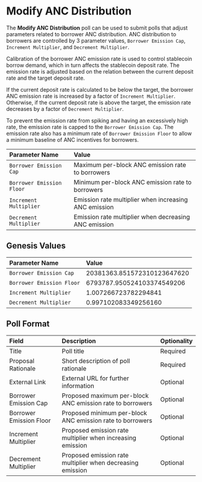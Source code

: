 # Modify ANC Distribution

The **Modify ANC Distribution** poll can be used to submit polls that adjust parameters related to borrower ANC distribution. ANC distribution to borrowers are controlled by 3 parameter values, `Borrower Emission Cap`, `Increment Multiplier`, and `Decrement Multiplier`.

Calibration of the borrower ANC emission rate is used to control stablecoin borrow demand, which in turn affects the stablecoin deposit rate. The emission rate is adjusted based on the relation between the current deposit rate and the target deposit rate.

If the current deposit rate is calculated to be below the target, the borrower ANC emission rate is increased by a factor of `Increment Multiplier`. Otherwise, if the current deposit rate is above the target, the emission rate decreases by a factor of `Decrement Multiplier`.

To prevent the emission rate from spiking and having an excessively high rate, the emission rate is capped to the `Borrower Emission Cap`. The emission rate also has a minimum rate of `Borrower Emission Floor` to allow a minimum baseline of ANC incentives for borrowers.

| Parameter Name | Value |
| :--- | :--- |
| `Borrower Emission Cap` | Maximum per-block ANC emission rate to borrowers |
| `Borrower Emission Floor` | Minimum per-block ANC emission rate to borrowers |
| `Increment Multiplier` | Emission rate multiplier when increasing ANC emission |
| `Decrement Multiplier` | Emission rate multiplier when decreasing ANC emission |

## Genesis Values

| Parameter Name | Value |
| :--- | :--- |
| `Borrower Emission Cap` | 20381363.851572310123647620 |
| `Borrower Emission Floor` | 6793787.950524103374549206 |
| `Increment Multiplier` | 1.007266723782294841 |
| `Decrement Multiplier` | 0.997102083349256160 |

## Poll Format

| Field | Description | Optionality |
| :--- | :--- | :--- |
| Title | Poll title | Required |
| Proposal Rationale | Short description of poll rationale | Required |
| External Link | External URL for further information | Optional |
| Borrower Emission Cap | Proposed maximum per-block ANC emission rate to borrowers | Optional |
| Borrower Emission Floor | Proposed minimum per-block ANC emission rate to borrowers | Optional |
| Increment Multiplier | Proposed emission rate multiplier when increasing emission | Optional |
| Decrement Multiplier | Proposed emission rate multiplier when decreasing emission | Optional |

